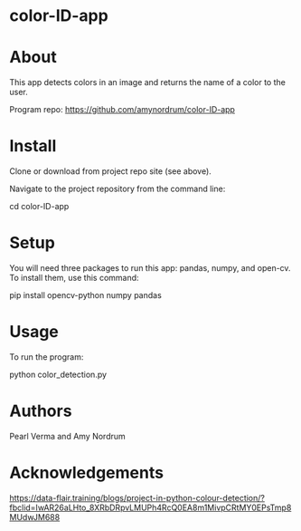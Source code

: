 # color-ID-app

# About

This app detects colors in an image and returns the name of a color to the user. 

Program repo: https://github.com/amynordrum/color-ID-app

# Install

Clone or download from project repo site (see above).

Navigate to the project repository from the command line:

cd color-ID-app


# Setup 

You will need three packages to run this app: pandas, numpy, and open-cv. To install them, use this command: 

pip install opencv-python numpy pandas

# Usage

To run the program:

python color_detection.py

# Authors 

Pearl Verma and Amy Nordrum

# Acknowledgements

https://data-flair.training/blogs/project-in-python-colour-detection/?fbclid=IwAR26aLHto_8XRbDRpvLMUPh4RcQ0EA8m1MivpCRtMY0EPsTmp8MUdwJM688


